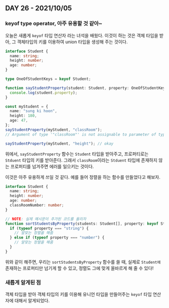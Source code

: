 ## DAY 26 - 2021/10/05

### keyof type operator, 아주 유용할 것 같아~

오늘은 새롭게 `keyof` 타입 연산자 라는 녀석을 배웠다. 이것이 하는 것은 객체 타입을 받아, 그 객체타입의 키를 이용하여 union 타입을 생성해 주는 것이다.

```typescript
interface Student {
  name: string;
  height: number;
  age: number;
}

type OneOfStudentKeys = keyof Student;

function sayStudentProperty(student: Student, property: OneOfStudentKeys) {
  console.log(student.property);
}

const myStudent = {
  name: "sung ki hoon",
  height: 180,
  age: 47,
};
sayStudentProperty(myStudent, "classRoom");
// Argument of type '"classRoom"' is not assignable to parameter of type 'keyof Student'.(2345)

sayStudentProperty(myStudent, "height"); // okay
```

위에서, `sayStudentProperty` 함수는 `Student` 타입을 받아주고, 프로퍼티로는 `Stduent` 타입의 키를 받아준다. 그래서 `classRoom`이라는 `Stduent` 타입에 존재하지 않는 프로퍼티를 넘겨주면 에러를 일으키는 것이다.

이것은 아주 유용하게 쓰일 것 같다. 예를 들어 정렬을 하는 함수를 만들었다고 해보자.

```typescript
interface Student {
  name: string;
  height: number;
  age: number;
  classRoomNumber: number;
}

// NOTE: 실제 예시문이 추가된 코드를 올리자
function sortStudentsByProperty(students: Student[], property: keyof Student) {
  if (typeof property === "string") {
    // 알맞는 정렬을 해줌
  } else if (typeof property === "number") {
    // 알맞는 정렬을 해줌
  }
}
```

위와 같이 해주면, 우리는 `sortStudentsByProperty` 함수를 쓸 때, 실제로 `Student에` 존재하는 프로퍼티만 넘기게 할 수 있고, 정렬도 그에 맞게 올바르게 해 줄 수 있다!

### 새롭게 알게된 점

객체 타입을 받아 객체 타입의 키를 이용해 유니언 타입을 만들어주는 `keyof` 타입 연산자에 대해서 알게되었다.
